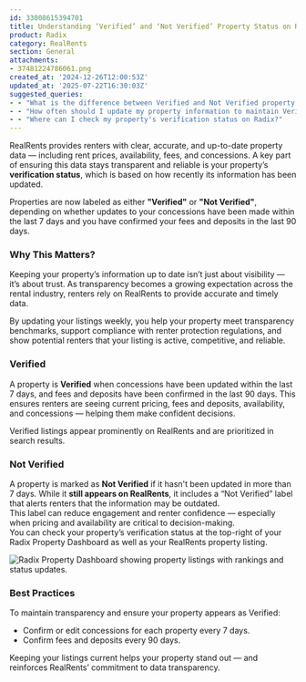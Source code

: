 ```yaml
---
id: 33008615394701
title: Understanding ‘Verified’ and ‘Not Verified’ Property Status on RealRents
product: Radix
category: RealRents
section: General
attachments:
- 37481224786061.png
created_at: '2024-12-26T12:00:53Z'
updated_at: '2025-07-22T16:30:03Z'
suggested_queries:
- - "What is the difference between Verified and Not Verified property status on RealRents?"
- - "How often should I update my property information to maintain Verified status?"
- - "Where can I check my property's verification status on Radix?"
---
```

RealRents provides renters with clear, accurate, and up-to-date property data — including rent prices, availability, fees, and concessions. A key part of ensuring this data stays transparent and reliable is your property’s **verification status**, which is based on how recently its information has been updated.  
  
Properties are now labeled as either **"Verified"** or **"Not Verified"**, depending on whether updates to your concessions have been made within the last 7 days and you have confirmed your fees and deposits in the last 90 days.

### Why This Matters?

Keeping your property’s information up to date isn’t just about visibility — it’s about trust. As transparency becomes a growing expectation across the rental industry, renters rely on RealRents to provide accurate and timely data.

By updating your listings weekly, you help your property meet transparency benchmarks, support compliance with renter protection regulations, and show potential renters that your listing is active, competitive, and reliable.

### Verified

A property is **Verified** when concessions have been updated within the last 7 days, and fees and deposits have been confirmed in the last 90 days. This ensures renters are seeing current pricing, fees and deposits, availability, and concessions — helping them make confident decisions.

Verified listings appear prominently on RealRents and are prioritized in search results.

### Not Verified

A property is marked as **Not Verified** if it hasn't been updated in more than 7 days. While it **still appears on RealRents**, it includes a “Not Verified” label that alerts renters that the information may be outdated.  
This label can reduce engagement and renter confidence — especially when pricing and availability are critical to decision-making.  
You can check your property’s verification status at the top-right of your Radix Property Dashboard as well as your RealRents property listing.

![Radix Property Dashboard showing property listings with rankings and status updates.](attachments/37481224786061.png)

### Best Practices

To maintain transparency and ensure your property appears as Verified:

* Confirm or edit concessions for each property every 7 days.
* Confirm fees and deposits every 90 days.

Keeping your listings current helps your property stand out — and reinforces RealRents’ commitment to data transparency.